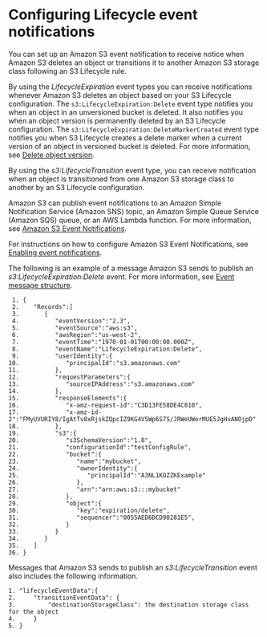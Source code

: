 # Configuring Lifecycle event notifications<a name="lifecycle-configure-notification"></a>

You can set up an Amazon S3 event notification to receive notice when Amazon S3 deletes an object or transitions it to another Amazon S3 storage class following an S3 Lifecycle rule\.

By using the *LifecycleExpiration* event types you can receive notifications whenever Amazon S3 deletes an object based on your S3 Lifecycle configuration\. The `s3:LifecycleExpiration:Delete` event type notifies you when an object in an unversioned bucket is deleted\. It also notifies you when an object version is permanently deleted by an S3 Lifecycle configuration\. The `s3:LifecycleExpiration:DeleteMarkerCreated` event type notifies you when S3 Lifecycle creates a delete marker when a current version of an object in versioned bucket is deleted\. For more information, see [Delete object version](https://docs.aws.amazon.com/AmazonS3/latest/userguide/DeletingObjectVersions.html)\.

By using the *s3:LifecycleTransition* event type, you can receive notification when an object is transitioned from one Amazon S3 storage class to another by an S3 Lifecycle configuration\. 

Amazon S3 can publish event notifications to an Amazon Simple Notification Service \(Amazon SNS\) topic, an Amazon Simple Queue Service \(Amazon SQS\) queue, or an AWS Lambda function\. For more information, see [Amazon S3 Event Notifications](NotificationHowTo.md)\.

For instructions on how to configure Amazon S3 Event Notifications, see [ Enabling event notifications](https://docs.aws.amazon.com/AmazonS3/latest/userguide/how-to-enable-disable-notification-intro.html)\.

The following is an example of a message Amazon S3 sends to publish an *s3:LifecycleExpiration:Delete* event\. For more information, see [ Event message structure](https://docs.aws.amazon.com/AmazonS3/latest/userguide/notification-content-structure.html)\.

```
 1. {  
 2.    "Records":[  
 3.       {  
 4.          "eventVersion":"2.3",
 5.          "eventSource":"aws:s3",
 6.          "awsRegion":"us-west-2",
 7.          "eventTime":"1970-01-01T00:00:00.000Z",
 8.          "eventName":"LifecycleExpiration:Delete",
 9.          "userIdentity":{  
10.             "principalId":"s3.amazonaws.com"
11.          },
12.          "requestParameters":{  
13.             "sourceIPAddress":"s3.amazonaws.com"
14.          },
15.          "responseElements":{  
16.             "x-amz-request-id":"C3D13FE58DE4C810",
17.             "x-amz-id-2":"FMyUVURIY8/IgAtTv8xRjskZQpcIZ9KG4V5Wp6S7S/JRWeUWerMUE5JgHvANOjpD"
18.          },
19.          "s3":{  
20.             "s3SchemaVersion":"1.0",
21.             "configurationId":"testConfigRule",
22.             "bucket":{  
23.                "name":"mybucket",
24.                "ownerIdentity":{  
25.                   "principalId":"A3NL1KOZZKExample"
26.                },
27.                "arn":"arn:aws:s3:::mybucket"
28.             },
29.             "object":{  
30.                "key":"expiration/delete",
31.                "sequencer":"0055AED6DCD90281E5",              
32.             }
33.          }
34.       }
35.    ]
36. }
```

Messages that Amazon S3 sends to publish an *s3:LifecycleTransition* event also includes the following information\.

```
1. "lifecycleEventData":{
2.     "transitionEventData": {
3.         "destinationStorageClass": the destination storage class for the object
4.     }
5. }
```
